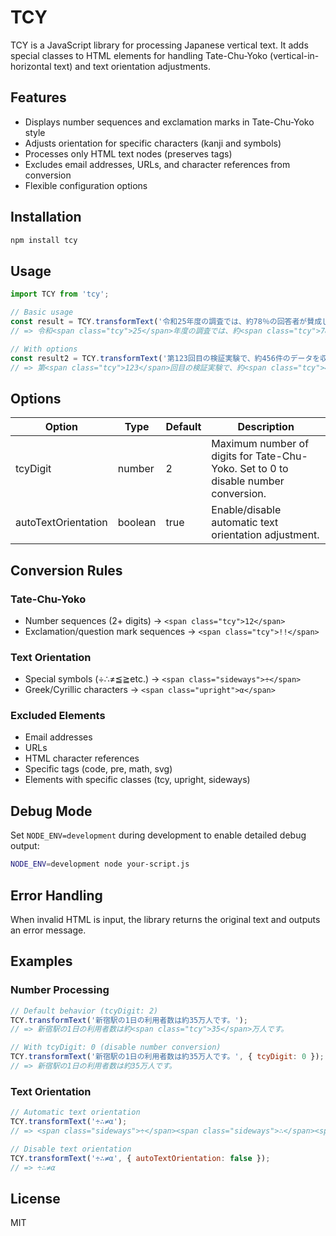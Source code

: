 # TCY

TCY is a JavaScript library for processing Japanese vertical text. It adds special classes to HTML elements for handling Tate-Chu-Yoko (vertical-in-horizontal text) and text orientation adjustments.

## Features

- Displays number sequences and exclamation marks in Tate-Chu-Yoko style
- Adjusts orientation for specific characters (kanji and symbols)
- Processes only HTML text nodes (preserves tags)
- Excludes email addresses, URLs, and character references from conversion
- Flexible configuration options

## Installation

```bash
npm install tcy
```

## Usage

```javascript
import TCY from 'tcy';

// Basic usage
const result = TCY.transformText('令和25年度の調査では、約78％の回答者が賛成しました。');
// => 令和<span class="tcy">25</span>年度の調査では、約<span class="tcy">78</span>％の回答者が賛成しました。

// With options
const result2 = TCY.transformText('第123回目の検証実験で、約456件のデータを収集。', { tcyDigit: 3 });
// => 第<span class="tcy">123</span>回目の検証実験で、約<span class="tcy">456</span>件のデータを収集。
```

## Options

| Option | Type | Default | Description |
|--------|------|---------|-------------|
| tcyDigit | number | 2 | Maximum number of digits for Tate-Chu-Yoko. Set to 0 to disable number conversion. |
| autoTextOrientation | boolean | true | Enable/disable automatic text orientation adjustment. |

## Conversion Rules

### Tate-Chu-Yoko
- Number sequences (2+ digits) → `<span class="tcy">12</span>`
- Exclamation/question mark sequences → `<span class="tcy">!!</span>`

### Text Orientation
- Special symbols (÷∴≠≦≧etc.) → `<span class="sideways">÷</span>`
- Greek/Cyrillic characters → `<span class="upright">α</span>`

### Excluded Elements
- Email addresses
- URLs
- HTML character references
- Specific tags (code, pre, math, svg)
- Elements with specific classes (tcy, upright, sideways)

## Debug Mode

Set `NODE_ENV=development` during development to enable detailed debug output:

```bash
NODE_ENV=development node your-script.js
```

## Error Handling

When invalid HTML is input, the library returns the original text and outputs an error message.

## Examples

### Number Processing
```javascript
// Default behavior (tcyDigit: 2)
TCY.transformText('新宿駅の1日の利用者数は約35万人です。');
// => 新宿駅の1日の利用者数は約<span class="tcy">35</span>万人です。

// With tcyDigit: 0 (disable number conversion)
TCY.transformText('新宿駅の1日の利用者数は約35万人です。', { tcyDigit: 0 });
// => 新宿駅の1日の利用者数は約35万人です。
```

### Text Orientation
```javascript
// Automatic text orientation
TCY.transformText('÷∴≠α');
// => <span class="sideways">÷</span><span class="sideways">∴</span><span class="sideways">≠</span><span class="upright">α</span>

// Disable text orientation
TCY.transformText('÷∴≠α', { autoTextOrientation: false });
// => ÷∴≠α
```

## License

MIT
